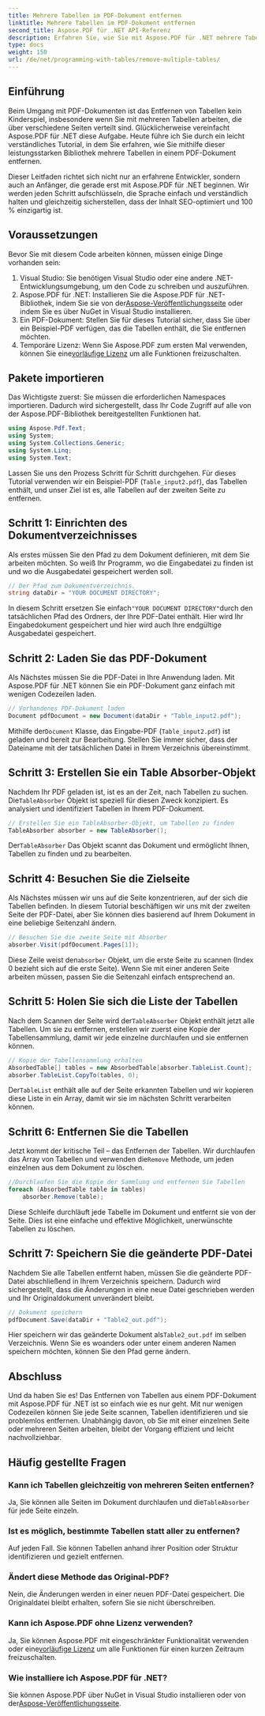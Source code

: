 ```yaml
---
title: Mehrere Tabellen im PDF-Dokument entfernen
linktitle: Mehrere Tabellen im PDF-Dokument entfernen
second_title: Aspose.PDF für .NET API-Referenz
description: Erfahren Sie, wie Sie mit Aspose.PDF für .NET mehrere Tabellen in einem PDF-Dokument entfernen. Schritt-für-Schritt-Anleitung mit Codebeispielen, FAQs und ausführlichen Erklärungen.
type: docs
weight: 150
url: /de/net/programming-with-tables/remove-multiple-tables/
---
```

## Einführung

Beim Umgang mit PDF-Dokumenten ist das Entfernen von Tabellen kein Kinderspiel, insbesondere wenn Sie mit mehreren Tabellen arbeiten, die über verschiedene Seiten verteilt sind. Glücklicherweise vereinfacht Aspose.PDF für .NET diese Aufgabe. Heute führe ich Sie durch ein leicht verständliches Tutorial, in dem Sie erfahren, wie Sie mithilfe dieser leistungsstarken Bibliothek mehrere Tabellen in einem PDF-Dokument entfernen.

Dieser Leitfaden richtet sich nicht nur an erfahrene Entwickler, sondern auch an Anfänger, die gerade erst mit Aspose.PDF für .NET beginnen. Wir werden jeden Schritt aufschlüsseln, die Sprache einfach und verständlich halten und gleichzeitig sicherstellen, dass der Inhalt SEO-optimiert und 100 % einzigartig ist.

## Voraussetzungen

Bevor Sie mit diesem Code arbeiten können, müssen einige Dinge vorhanden sein:

1. Visual Studio: Sie benötigen Visual Studio oder eine andere .NET-Entwicklungsumgebung, um den Code zu schreiben und auszuführen.
2. Aspose.PDF für .NET: Installieren Sie die Aspose.PDF für .NET-Bibliothek, indem Sie sie von der[Aspose-Veröffentlichungsseite](https://releases.aspose.com/pdf/net/) oder indem Sie es über NuGet in Visual Studio installieren.
3. Ein PDF-Dokument: Stellen Sie für dieses Tutorial sicher, dass Sie über ein Beispiel-PDF verfügen, das die Tabellen enthält, die Sie entfernen möchten.
4.  Temporäre Lizenz: Wenn Sie Aspose.PDF zum ersten Mal verwenden, können Sie eine[vorläufige Lizenz](https://purchase.aspose.com/temporary-license/) um alle Funktionen freizuschalten.

## Pakete importieren

Das Wichtigste zuerst: Sie müssen die erforderlichen Namespaces importieren. Dadurch wird sichergestellt, dass Ihr Code Zugriff auf alle von der Aspose.PDF-Bibliothek bereitgestellten Funktionen hat.

```csharp
using Aspose.Pdf.Text;
using System;
using System.Collections.Generic;
using System.Linq;
using System.Text;
```

Lassen Sie uns den Prozess Schritt für Schritt durchgehen. Für dieses Tutorial verwenden wir ein Beispiel-PDF (`Table_input2.pdf`), das Tabellen enthält, und unser Ziel ist es, alle Tabellen auf der zweiten Seite zu entfernen.

## Schritt 1: Einrichten des Dokumentverzeichnisses
Als erstes müssen Sie den Pfad zu dem Dokument definieren, mit dem Sie arbeiten möchten. So weiß Ihr Programm, wo die Eingabedatei zu finden ist und wo die Ausgabedatei gespeichert werden soll.

```csharp
// Der Pfad zum Dokumentverzeichnis.
string dataDir = "YOUR DOCUMENT DIRECTORY";
```

 In diesem Schritt ersetzen Sie einfach`"YOUR DOCUMENT DIRECTORY"`durch den tatsächlichen Pfad des Ordners, der Ihre PDF-Datei enthält. Hier wird Ihr Eingabedokument gespeichert und hier wird auch Ihre endgültige Ausgabedatei gespeichert.

## Schritt 2: Laden Sie das PDF-Dokument
Als Nächstes müssen Sie die PDF-Datei in Ihre Anwendung laden. Mit Aspose.PDF für .NET können Sie ein PDF-Dokument ganz einfach mit wenigen Codezeilen laden.

```csharp
// Vorhandenes PDF-Dokument laden
Document pdfDocument = new Document(dataDir + "Table_input2.pdf");
```

 Mithilfe der`Document` Klasse, das Eingabe-PDF (`Table_input2.pdf`) ist geladen und bereit zur Bearbeitung. Stellen Sie immer sicher, dass der Dateiname mit der tatsächlichen Datei in Ihrem Verzeichnis übereinstimmt.

## Schritt 3: Erstellen Sie ein Table Absorber-Objekt
 Nachdem Ihr PDF geladen ist, ist es an der Zeit, nach Tabellen zu suchen. Die`TableAbsorber` Objekt ist speziell für diesen Zweck konzipiert. Es analysiert und identifiziert Tabellen in Ihrem PDF-Dokument.

```csharp
// Erstellen Sie ein TableAbsorber-Objekt, um Tabellen zu finden
TableAbsorber absorber = new TableAbsorber();
```

 Der`TableAbsorber` Das Objekt scannt das Dokument und ermöglicht Ihnen, Tabellen zu finden und zu bearbeiten.

## Schritt 4: Besuchen Sie die Zielseite
Als Nächstes müssen wir uns auf die Seite konzentrieren, auf der sich die Tabellen befinden. In diesem Tutorial beschäftigen wir uns mit der zweiten Seite der PDF-Datei, aber Sie können dies basierend auf Ihrem Dokument in eine beliebige Seitenzahl ändern.

```csharp
// Besuchen Sie die zweite Seite mit Absorber
absorber.Visit(pdfDocument.Pages[1]);
```

 Diese Zeile weist den`absorber` Objekt, um die erste Seite zu scannen (Index 0 bezieht sich auf die erste Seite). Wenn Sie mit einer anderen Seite arbeiten müssen, passen Sie die Seitenzahl einfach entsprechend an.

## Schritt 5: Holen Sie sich die Liste der Tabellen
 Nach dem Scannen der Seite wird der`TableAbsorber` Objekt enthält jetzt alle Tabellen. Um sie zu entfernen, erstellen wir zuerst eine Kopie der Tabellensammlung, damit wir jede einzelne durchlaufen und sie entfernen können.

```csharp
// Kopie der Tabellensammlung erhalten
AbsorbedTable[] tables = new AbsorbedTable[absorber.TableList.Count];
absorber.TableList.CopyTo(tables, 0);
```

 Der`TableList` enthält alle auf der Seite erkannten Tabellen und wir kopieren diese Liste in ein Array, damit wir sie im nächsten Schritt verarbeiten können.

## Schritt 6: Entfernen Sie die Tabellen
 Jetzt kommt der kritische Teil – das Entfernen der Tabellen. Wir durchlaufen das Array von Tabellen und verwenden die`Remove` Methode, um jeden einzelnen aus dem Dokument zu löschen.

```csharp
//Durchlaufen Sie die Kopie der Sammlung und entfernen Sie Tabellen
foreach (AbsorbedTable table in tables)
    absorber.Remove(table);
```

Diese Schleife durchläuft jede Tabelle im Dokument und entfernt sie von der Seite. Dies ist eine einfache und effektive Möglichkeit, unerwünschte Tabellen zu löschen.

## Schritt 7: Speichern Sie die geänderte PDF-Datei
Nachdem Sie alle Tabellen entfernt haben, müssen Sie die geänderte PDF-Datei abschließend in Ihrem Verzeichnis speichern. Dadurch wird sichergestellt, dass die Änderungen in eine neue Datei geschrieben werden und Ihr Originaldokument unverändert bleibt.

```csharp
// Dokument speichern
pdfDocument.Save(dataDir + "Table2_out.pdf");
```

 Hier speichern wir das geänderte Dokument als`Table2_out.pdf` im selben Verzeichnis. Wenn Sie es woanders oder unter einem anderen Namen speichern möchten, können Sie den Pfad gerne ändern.

## Abschluss

Und da haben Sie es! Das Entfernen von Tabellen aus einem PDF-Dokument mit Aspose.PDF für .NET ist so einfach wie es nur geht. Mit nur wenigen Codezeilen können Sie jede Seite scannen, Tabellen identifizieren und sie problemlos entfernen. Unabhängig davon, ob Sie mit einer einzelnen Seite oder mehreren Seiten arbeiten, bleibt der Vorgang effizient und leicht nachvollziehbar.

## Häufig gestellte Fragen

### Kann ich Tabellen gleichzeitig von mehreren Seiten entfernen?
 Ja, Sie können alle Seiten im Dokument durchlaufen und die`TableAbsorber` für jede Seite einzeln.

### Ist es möglich, bestimmte Tabellen statt aller zu entfernen?
Auf jeden Fall. Sie können Tabellen anhand ihrer Position oder Struktur identifizieren und gezielt entfernen.

### Ändert diese Methode das Original-PDF?
Nein, die Änderungen werden in einer neuen PDF-Datei gespeichert. Die Originaldatei bleibt erhalten, sofern Sie sie nicht überschreiben.

### Kann ich Aspose.PDF ohne Lizenz verwenden?
 Ja, Sie können Aspose.PDF mit eingeschränkter Funktionalität verwenden oder eine[vorläufige Lizenz](https://purchase.aspose.com/temporary-license/) um alle Funktionen für einen kurzen Zeitraum freizuschalten.

### Wie installiere ich Aspose.PDF für .NET?
 Sie können Aspose.PDF über NuGet in Visual Studio installieren oder von der[Aspose-Veröffentlichungsseite](https://releases.aspose.com/pdf/net/).